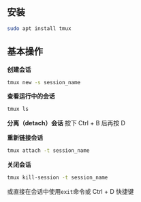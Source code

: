 ## 安装

```bash
sudo apt install tmux
```

## 基本操作

**创建会话**

```bash
tmux new -s session_name
```

**查看运行中的会话**

```bash
tmux ls
```

**分离（detach）会话**
按下 Ctrl + B 后再按 D

**重新链接会话**

```bash
tmux attach -t session_name
```

**关闭会话**

```bash
tmux kill-session -t session_name
```

或直接在会话中使用`exit`命令或 Ctrl + D 快捷键
